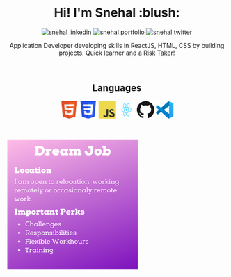 <p>
    <h1 align="center">
        <strong>Hi! I'm Snehal :blush:</strong>
    </h1>
<p>
<p align="center">
    <a href="https://www.linkedin.com/in/snehalparate17/" target="_blank"><img src="https://img.shields.io/badge/LinkedIn-blue?style=for-the-badge&logo=linkedin" alt="snehal linkedin" /></a>
    <a href="https://snehal1791.github.io/portfolio/" target="_blank"><img src="https://img.shields.io/badge/%20-Portfolio-%236C0B80?style=for-the-badge" alt="snehal portfolio" /></a>
    <a href="https://twitter.com/sne_hal_p" target="_blank"><img src="https://img.shields.io/badge/Twitter-1D9BF0?style=for-the-badge&logo=twitter&logoColor=white" alt="snehal twitter" /></a>
</p>

<p align="center"> Application Developer developing skills in ReactJS, HTML, CSS by building projects. Quick learner and a Risk Taker!</p>
<br/>
<p>
    <h2 align="center">
        <strong>Languages</strong>
    </h2>
    <p align="center">
    <a href="https://developer.mozilla.org/en-US/docs/Glossary/HTML5"><img alt="html5 logo" src="HTML5_Badge.svg" width="40" height="40"/></a>
    <a href="https://developer.mozilla.org/en-US/docs/Web/CSS"><img alt="CSS3 logo" src="CSS3_logo.svg" width="40" height="40"/></a>
    <a href="https://www.javascript.com/"><img alt="JavaScript logo" src="js_logo.svg" width="40" height="40"/></a>
    <a href="https://reactjs.org/"><img alt="React logo" src="React_logo.svg" width="40" height="40"/></a>
    <a href="https://github.com/snehal1791"><img alt=GitHub logo" src="GitHub-Mark-64px.png" width="40" height="40"/></a>
    <a href="https://code.visualstudio.com/"><img alt="Visual Studio Code logo" src="vscode.svg" width="40" height="40"/></a>
    </p>
<p>
<!-- <br/>
<p>
    <h2 align="center">
        <strong>More About Me</strong>
    </h2>
    <hr />
    <p align="center">sadaffffffffffffffffffffffffffffffffffffffffffffffffffffffffffffffffff</p>
    <p align="center">sadaffffffffffffffffffffffffffffffffffffffffffffffffffffffffffffffffff</p>
    <h3 align="center">Skills</h3>
    <h3 align="center">Interests</h3>
    <h3 align="center">In My Next Opportunity</h3>
<p>
<br/>
<p>
    <h2 align="center">Projects</p>
</p> -->
    <!-- <p width="500" border=1>
        <h2 align="center">Dream Job</h2>
        <h3><b>:earth Location</b></h3>
        <p>I am open to relocation, working remotely or occasionaly remote work.</p>
        <h3><b>:party Important Perks</b></h3>
        <p>I am lookign for:</p>
        <ul>
            <li>Challenges</li>
            <li>Flexible Workhours</li>
            <li>Responsibilities</li>
            <li>Training</li>
        </ul>
    </p> -->
<br />
<p>
    <img alt="Dream Job Description" src="DreamJob.png"/>    
</p>